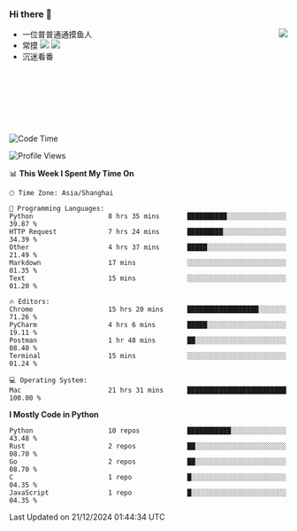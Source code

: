 ### Hi there 👋


<a href="https://github.com/yanlc39">
  <img align="right" src="https://github-readme-stats.vercel.app/api?username=yanlc39&show_icons=true&hide_border=true&icon_color=586069&title_color=a0a9af">
</a>

- 一位普普通通摸鱼人
- 常摸 ![](https://img.shields.io/badge/-Python-3e74a2?style=flat-square&logo=Python&logoColor=fff) ![](https://img.shields.io/badge/-C%2B%2B-brightgreen?style=flat-square)
- 沉迷看番



<br><br><br><br><br><br>


<!--START_SECTION:waka-->
![Code Time](http://img.shields.io/badge/Code%20Time-628%20hrs%2031%20mins-blue)

![Profile Views](http://img.shields.io/badge/Profile%20Views-0-blue)

📊 **This Week I Spent My Time On** 

```text
🕑︎ Time Zone: Asia/Shanghai

💬 Programming Languages: 
Python                   8 hrs 35 mins       ██████████░░░░░░░░░░░░░░░   39.87 % 
HTTP Request             7 hrs 24 mins       █████████░░░░░░░░░░░░░░░░   34.39 % 
Other                    4 hrs 37 mins       █████░░░░░░░░░░░░░░░░░░░░   21.49 % 
Markdown                 17 mins             ░░░░░░░░░░░░░░░░░░░░░░░░░   01.35 % 
Text                     15 mins             ░░░░░░░░░░░░░░░░░░░░░░░░░   01.20 % 

🔥 Editors: 
Chrome                   15 hrs 20 mins      ██████████████████░░░░░░░   71.26 % 
PyCharm                  4 hrs 6 mins        █████░░░░░░░░░░░░░░░░░░░░   19.11 % 
Postman                  1 hr 48 mins        ██░░░░░░░░░░░░░░░░░░░░░░░   08.40 % 
Terminal                 15 mins             ░░░░░░░░░░░░░░░░░░░░░░░░░   01.24 % 

💻 Operating System: 
Mac                      21 hrs 31 mins      █████████████████████████   100.00 % 
```

**I Mostly Code in Python** 

```text
Python                   10 repos            ███████████░░░░░░░░░░░░░░   43.48 % 
Rust                     2 repos             ██░░░░░░░░░░░░░░░░░░░░░░░   08.70 % 
Go                       2 repos             ██░░░░░░░░░░░░░░░░░░░░░░░   08.70 % 
C                        1 repo              █░░░░░░░░░░░░░░░░░░░░░░░░   04.35 % 
JavaScript               1 repo              █░░░░░░░░░░░░░░░░░░░░░░░░   04.35 % 
```




 Last Updated on 21/12/2024 01:44:34 UTC
<!--END_SECTION:waka-->

